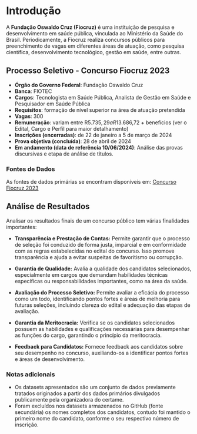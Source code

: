 # Introdução

A **Fundação Oswaldo Cruz (Fiocruz)** é uma instituição de pesquisa e desenvolvimento em saúde pública, vinculada ao Ministério da Saúde do Brasil. Periodicamente, a Fiocruz realiza concursos públicos para preenchimento de vagas em diferentes áreas de atuação, como pesquisa científica, desenvolvimento tecnológico, gestão em saúde, entre outras.

## Processo Seletivo - Concurso Fiocruz 2023

- **Órgão do Governo Federal**: Fundação Oswaldo Cruz
- **Banca**: FIOTEC
- **Cargos**: Tecnologista em Saúde Pública, Analista de Gestão em Saúde e Pesquisador em Saúde Pública 
- **Requisitos**: formação de nível superior na área de atuação pretendida
- **Vagas**: 300 
- **Remuneração**: variam entre R$5.735,29 a R$13.686,72 + benefícios (ver o Edital, Cargo e Perfil para maior detalhamento)
- **Inscrições (encerradas)**: de 22 de janeiro a 5 de março de 2024
- **Prova objetiva (concluída)**: 28 de abril de 2024
- **Em andamento (data de referência 10/06/2024)**: Análise das provas discursivas e etapa de análise de títulos.

### Fontes de Dados

As fontes de dados primárias se encontram disponíveis em: [Concurso Fiocruz 2023](https://concurso2023.fiotec.fiocruz.br/Analista.asp)

## Análise de Resultados

Analisar os resultados finais de um concurso público tem várias finalidades importantes:

- **Transparência e Prestação de Contas:** Permite garantir que o processo de seleção foi conduzido de forma justa, imparcial e em conformidade com as regras estabelecidas no edital do concurso. Isso promove transparência e ajuda a evitar suspeitas de favoritismo ou corrupção.

- **Garantia de Qualidade:** Avalia a qualidade dos candidatos selecionados, especialmente em cargos que demandam habilidades técnicas específicas ou responsabilidades importantes, como na área da saúde.

- **Avaliação do Processo Seletivo:** Permite avaliar a eficácia do processo como um todo, identificando pontos fortes e áreas de melhoria para futuras seleções, incluindo clareza do edital e adequação das etapas de avaliação.

- **Garantia da Meritocracia:** Verifica se os candidatos selecionados possuem as habilidades e qualificações necessárias para desempenhar as funções do cargo, garantindo o princípio da meritocracia.

- **Feedback para Candidatos:** Fornece feedback aos candidatos sobre seu desempenho no concurso, auxiliando-os a identificar pontos fortes e áreas de desenvolvimento.

### Notas adicionais

- Os datasets apresentados são um conjunto de dados previamente tratados originados a partir dos dados primários divulgados publicamente pela organizadora do certame.
- Foram excluídos nos datasets armazenados no GitHub (fonte secundária) os nomes completos dos candidatos, contudo foi mantido o primeiro nome do candidato, conforme o seu respectivo número de inscrição.
